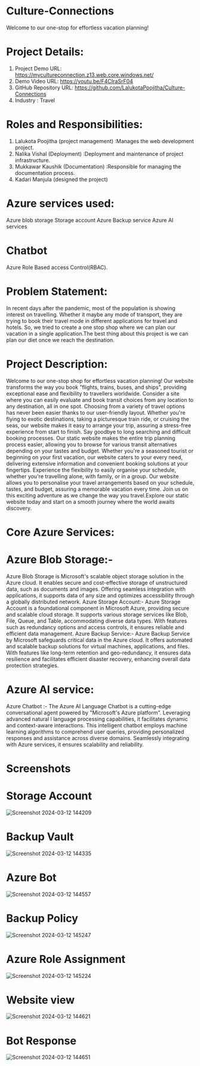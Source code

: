 # Culture-Connections
 Welcome to our one-stop for effortless vacation planning!
# Project Details:
  1. Project Demo URL: https://mycultureconnection.z13.web.core.windows.net/
  2. Demo Video URL: https://youtu.be/F4CIraSrF04
  3. GitHub Repository URL: https://github.com/LalukotaPoojitha/Culture-Connections
  4. Industry : Travel
# Roles and Responsibilities:
 1. Lalukota Poojitha (project management) :Manages the web development project.
 2. Nalika Vishal (Deployment) :Deployment and maintenance of project infrastructure.
 3. Mukkawar Kaushik (Documentation) :Responsible for managing the documentation process.
 4. Kadari Manjula (designed the project)
# Azure services used:
 Azure blob storage
 Storage account
 Azure Backup service
 Azure AI services
# Chatbot
 Azure Role Based access Control(RBAC).
# Problem Statement:
 In recent days after the pandemic, most of the population is showing interest on travelling. Whether it maybe any mode of transport, they are trying to 
 book their travel mode in different applications for travel and hotels. So, we tried to create a one stop shop where we can plan our vacation in a single 
 application.The best thing about this project is we can plan our diet once we reach the destination.

# Project Description:
Welcome to our one-stop shop for effortless vacation planning! Our website transforms the way you book "flights, trains, buses, and ships", providing 
 exceptional ease and flexibility to travellers worldwide. Consider a site where you can easily evaluate and book transit choices from any location to any 
 destination, all in one spot. Choosing from a variety of travel options has never been easier thanks to our user-friendly layout. Whether you're flying to 
 exotic destinations, taking a picturesque train ride, or cruising the seas, our website makes it easy to arrange your trip, assuring a stress-free 
 experience from start to finish. Say goodbye to long searching and difficult booking processes. Our static website makes the entire trip planning process 
 easier, allowing you to browse for various transit alternatives depending on your tastes and budget. Whether you're a seasoned tourist or beginning on your 
 first vacation, our website caters to your every need, delivering extensive information and convenient booking solutions at your fingertips. Experience the 
 flexibility to easily organise your schedule, whether you're travelling alone, with family, or in a group. Our website allows you to personalise your 
 travel arrangements based on your schedule, tastes, and budget, assuring a memorable vacation every time. Join us on this exciting adventure as we change 
 the way you travel.Explore our static website today and start on a smooth journey where the world awaits discovery.

# Core Azure Services:
 # Azure Blob Storage:- 
 Azure Blob Storage is Microsoft's scalable object storage solution in the Azure cloud. It enables secure and cost-effective storage of 
 unstructured data, such as documents and images. Offering seamless integration with applications, it supports data of any size and optimizes accessibility 
 through a globally distributed network. Azure Storage Account:- Azure Storage Account is a foundational component in Microsoft Azure, providing secure and 
 scalable cloud storage. It supports various storage services like Blob, File, Queue, and Table, accommodating diverse data types. With features such as 
 redundancy options and access controls, it ensures reliable and efficient data management. Azure Backup Service:- Azure Backup Service by Microsoft 
 safeguards critical data in the Azure cloud. It offers automated and scalable backup solutions for virtual machines, applications, and files. With features 
 like long-term retention and geo-redundancy, it ensures data resilience and facilitates efficient disaster recovery, enhancing overall data protection 
 strategies.
# Azure AI service:
 Azure Chatbot :- The Azure AI Language Chatbot is a cutting-edge conversational agent powered by "Microsoft's Azure platform". Leveraging advanced natural l 
 language processing capabilities, it facilitates dynamic and context-aware interactions. This intelligent chatbot employs machine learning algorithms to 
 comprehend user queries, providing personalized responses and assistance across diverse domains. Seamlessly integrating with Azure services, it ensures 
 scalability and reliability.
# Screenshots
# Storage Account
![Screenshot 2024-03-12 144209](https://github.com/LalukotaPoojitha/Culture-Connections/assets/99134413/468c1d7e-047c-4cfd-bda4-76597d40f7fd)
# Backup Vault
![Screenshot 2024-03-12 144335](https://github.com/LalukotaPoojitha/Culture-Connections/assets/99134413/819e5403-194e-4ab6-8033-460c8cd8cb6b)
# Azure Bot
![Screenshot 2024-03-12 144557](https://github.com/LalukotaPoojitha/Culture-Connections/assets/99134413/ac9eded8-ff6b-4473-ba32-dcbe2b946c23)
# Backup Policy
![Screenshot 2024-03-12 145247](https://github.com/LalukotaPoojitha/Culture-Connections/assets/99134413/45a60a96-89a0-400b-815a-7e3e1ff3e3f7)
# Azure Role Assignment
![Screenshot 2024-03-12 145224](https://github.com/LalukotaPoojitha/Culture-Connections/assets/99134413/ee342cd1-281c-4bb4-a97f-87c6f5f4b718)
# Website view
![Screenshot 2024-03-12 144621](https://github.com/LalukotaPoojitha/Culture-Connections/assets/99134413/b410bbed-19e1-4c6b-a0a5-96acc901e614)

# Bot Response
![Screenshot 2024-03-12 144651](https://github.com/LalukotaPoojitha/Culture-Connections/assets/99134413/50696778-ab71-4e83-bdb7-0034884cc038)


